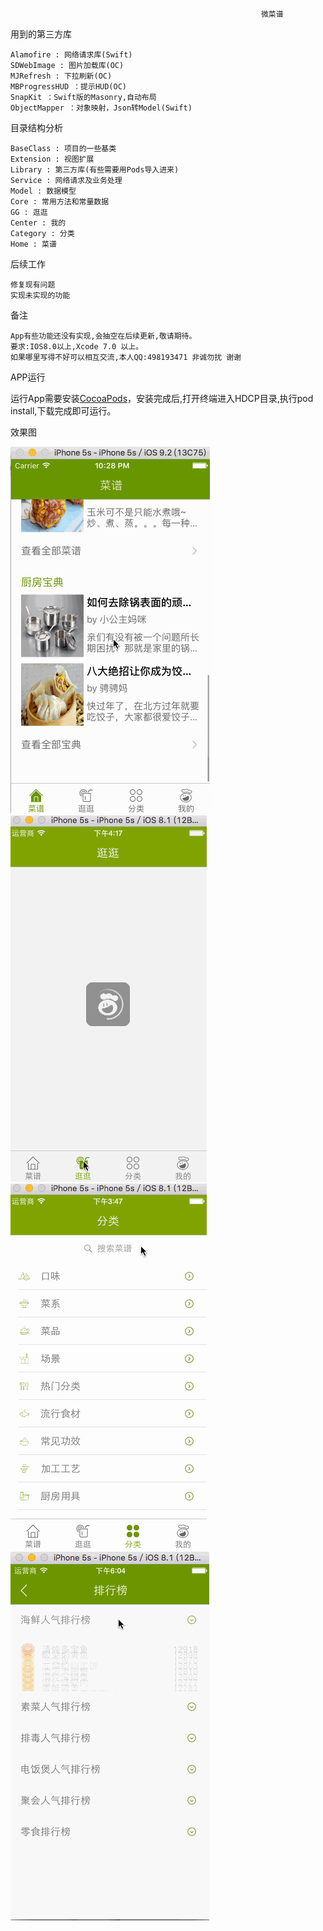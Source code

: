                                                             微菜谱

用到的第三方库

    Alamofire : 网络请求库(Swift)
    SDWebImage : 图片加载库(OC)
    MJRefresh : 下拉刷新(OC)
    MBProgressHUD ：提示HUD(OC)
    SnapKit ：Swift版的Masonry,自动布局
    ObjectMapper ：对象映射，Json转Model(Swift)

目录结构分析

    BaseClass : 项目的一些基类
    Extension : 视图扩展
    Library : 第三方库(有些需要用Pods导入进来)
    Service : 网络请求及业务处理
    Model : 数据模型
    Core : 常用方法和常量数据
    GG : 逛逛
    Center : 我的
    Category : 分类
    Home : 菜谱

后续工作

    修复现有问题
    实现未实现的功能

备注

    App有些功能还没有实现,会抽空在后续更新,敬请期待。
    要求:IOS8.0以上,Xcode 7.0 以上。
    如果哪里写得不好可以相互交流,本人QQ:498193471 非诚勿扰 谢谢 

APP运行

  运行App需要安装[CocoaPods](http://www.cnblogs.com/wayne23/p/3912882.html "CocoaPods安装和使用")，安装完成后,打开终端进入HDCP目录,执行pod install,下载完成即可运行。

效果图

   ![](https://github.com/AlbertXYZ/HDCP/raw/master/Images/CP.gif)  ![](https://github.com/AlbertXYZ/HDCP/raw/master/Images/GG.gif) ![](https://github.com/AlbertXYZ/HDCP/raw/master/Images/FL.gif) ![](https://github.com/AlbertXYZ/HDCP/raw/master/Images/PHB.gif) 

